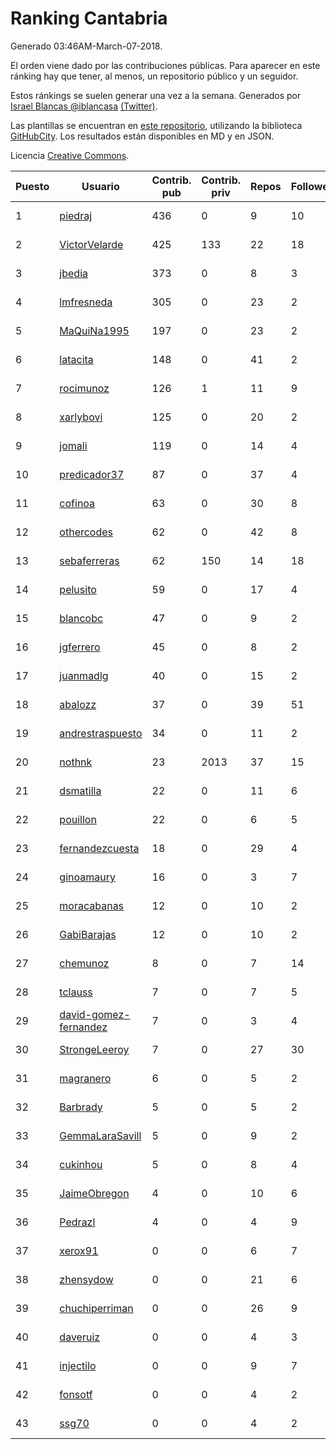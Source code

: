 # Ranking Cantabria

Generado 03:46AM-March-07-2018.

El orden viene dado por las contribuciones públicas. Para aparecer en este ránking hay que tener, al menos, un repositorio público y un seguidor.

Estos ránkings se suelen generar una vez a la semana. Generados por [Israel Blancas @iblancasa](https://github.com/iblancasa/) [(Twitter)](https://twitter.com/iblancasa).

Las plantillas se encuentran en [este repositorio](https://github.com/iblancasa/GH-Spanish-Ranking), utilizando la biblioteca [GitHubCity](https://github.com/iblancasa/GitHubCity). Los resultados están disponibles en MD y en JSON.

Licencia [Creative Commons](https://creativecommons.org/licenses/by/4.0/).

| Puesto   |  Usuario  | Contrib. pub | Contrib. priv |Repos| Followers | Desde |  Avatar  |
|----------|-----------|--------------|---------------|-----|-----------|-------|----------|
|1|[piedraj](https://github.com/piedraj)|436|0|9|10|2012-12-05|![piedraj](https://avatars3.githubusercontent.com/u/2972752)|
|2|[VictorVelarde](https://github.com/VictorVelarde)|425|133|22|18|2010-10-28|![VictorVelarde](https://avatars0.githubusercontent.com/u/458196)|
|3|[jbedia](https://github.com/jbedia)|373|0|8|3|2013-10-28|![jbedia](https://avatars3.githubusercontent.com/u/5796721)|
|4|[lmfresneda](https://github.com/lmfresneda)|305|0|23|2|2015-06-20|![lmfresneda](https://avatars2.githubusercontent.com/u/12979415)|
|5|[MaQuiNa1995](https://github.com/MaQuiNa1995)|197|0|23|2|2015-12-14|![MaQuiNa1995](https://avatars1.githubusercontent.com/u/16287848)|
|6|[latacita](https://github.com/latacita)|148|0|41|2|2013-05-03|![latacita](https://avatars1.githubusercontent.com/u/4329371)|
|7|[rocimunoz](https://github.com/rocimunoz)|126|1|11|9|2013-03-02|![rocimunoz](https://avatars3.githubusercontent.com/u/3746906)|
|8|[xarlybovi](https://github.com/xarlybovi)|125|0|20|2|2015-10-28|![xarlybovi](https://avatars1.githubusercontent.com/u/15369154)|
|9|[jomali](https://github.com/jomali)|119|0|14|4|2012-02-01|![jomali](https://avatars3.githubusercontent.com/u/1397370)|
|10|[predicador37](https://github.com/predicador37)|87|0|37|4|2012-09-07|![predicador37](https://avatars2.githubusercontent.com/u/2300989)|
|11|[cofinoa](https://github.com/cofinoa)|63|0|30|8|2013-07-26|![cofinoa](https://avatars1.githubusercontent.com/u/5098603)|
|12|[othercodes](https://github.com/othercodes)|62|0|42|8|2013-06-25|![othercodes](https://avatars3.githubusercontent.com/u/4815856)|
|13|[sebaferreras](https://github.com/sebaferreras)|62|150|14|18|2016-02-12|![sebaferreras](https://avatars3.githubusercontent.com/u/17194770)|
|14|[pelusito](https://github.com/pelusito)|59|0|17|4|2016-04-22|![pelusito](https://avatars2.githubusercontent.com/u/18612896)|
|15|[blancobc](https://github.com/blancobc)|47|0|9|2|2013-12-24|![blancobc](https://avatars0.githubusercontent.com/u/6253599)|
|16|[jgferrero](https://github.com/jgferrero)|45|0|8|2|2015-03-12|![jgferrero](https://avatars1.githubusercontent.com/u/11438536)|
|17|[juanmadlg](https://github.com/juanmadlg)|40|0|15|2|2011-11-04|![juanmadlg](https://avatars0.githubusercontent.com/u/1173469)|
|18|[abalozz](https://github.com/abalozz)|37|0|39|51|2012-01-08|![abalozz](https://avatars1.githubusercontent.com/u/1312336)|
|19|[andrestraspuesto](https://github.com/andrestraspuesto)|34|0|11|2|2014-01-16|![andrestraspuesto](https://avatars1.githubusercontent.com/u/6418792)|
|20|[nothnk](https://github.com/nothnk)|23|2013|37|15|2009-09-05|![nothnk](https://avatars0.githubusercontent.com/u/123532)|
|21|[dsmatilla](https://github.com/dsmatilla)|22|0|11|6|2011-02-14|![dsmatilla](https://avatars0.githubusercontent.com/u/618172)|
|22|[pouillon](https://github.com/pouillon)|22|0|6|5|2013-09-16|![pouillon](https://avatars0.githubusercontent.com/u/5470877)|
|23|[fernandezcuesta](https://github.com/fernandezcuesta)|18|0|29|4|2014-04-16|![fernandezcuesta](https://avatars0.githubusercontent.com/u/7312236)|
|24|[ginoamaury](https://github.com/ginoamaury)|16|0|3|7|2016-09-06|![ginoamaury](https://avatars0.githubusercontent.com/u/22031838)|
|25|[moracabanas](https://github.com/moracabanas)|12|0|10|2|2013-05-09|![moracabanas](https://avatars0.githubusercontent.com/u/4382333)|
|26|[GabiBarajas](https://github.com/GabiBarajas)|12|0|10|2|2017-01-18|![GabiBarajas](https://avatars1.githubusercontent.com/u/25196739)|
|27|[chemunoz](https://github.com/chemunoz)|8|0|7|14|2016-01-13|![chemunoz](https://avatars0.githubusercontent.com/u/16680009)|
|28|[tclauss](https://github.com/tclauss)|7|0|7|5|2013-02-11|![tclauss](https://avatars3.githubusercontent.com/u/3531048)|
|29|[david-gomez-fernandez](https://github.com/david-gomez-fernandez)|7|0|3|4|2012-03-23|![david-gomez-fernandez](https://avatars0.githubusercontent.com/u/1568677)|
|30|[StrongeLeeroy](https://github.com/StrongeLeeroy)|7|0|27|30|2011-06-03|![StrongeLeeroy](https://avatars0.githubusercontent.com/u/828457)|
|31|[magranero](https://github.com/magranero)|6|0|5|2|2016-03-30|![magranero](https://avatars3.githubusercontent.com/u/18167085)|
|32|[Barbrady](https://github.com/Barbrady)|5|0|5|2|2014-01-18|![Barbrady](https://avatars1.githubusercontent.com/u/6436548)|
|33|[GemmaLaraSavill](https://github.com/GemmaLaraSavill)|5|0|9|2|2015-05-08|![GemmaLaraSavill](https://avatars3.githubusercontent.com/u/12323749)|
|34|[cukinhou](https://github.com/cukinhou)|5|0|8|4|2015-12-14|![cukinhou](https://avatars2.githubusercontent.com/u/16288214)|
|35|[JaimeObregon](https://github.com/JaimeObregon)|4|0|10|6|2010-09-27|![JaimeObregon](https://avatars1.githubusercontent.com/u/417226)|
|36|[Pedrazl](https://github.com/Pedrazl)|4|0|4|9|2014-12-04|![Pedrazl](https://avatars1.githubusercontent.com/u/10074431)|
|37|[xerox91](https://github.com/xerox91)|0|0|6|7|2011-04-19|![xerox91](https://avatars0.githubusercontent.com/u/740021)|
|38|[zhensydow](https://github.com/zhensydow)|0|0|21|6|2011-05-09|![zhensydow](https://avatars1.githubusercontent.com/u/777247)|
|39|[chuchiperriman](https://github.com/chuchiperriman)|0|0|26|9|2008-11-25|![chuchiperriman](https://avatars2.githubusercontent.com/u/36635)|
|40|[daveruiz](https://github.com/daveruiz)|0|0|4|3|2012-08-16|![daveruiz](https://avatars2.githubusercontent.com/u/2165375)|
|41|[injectilo](https://github.com/injectilo)|0|0|9|7|2014-09-01|![injectilo](https://avatars1.githubusercontent.com/u/8612274)|
|42|[fonsotf](https://github.com/fonsotf)|0|0|4|2|2015-11-03|![fonsotf](https://avatars1.githubusercontent.com/u/15630996)|
|43|[ssg70](https://github.com/ssg70)|0|0|4|2|2015-11-04|![ssg70](https://avatars0.githubusercontent.com/u/15652669)|
